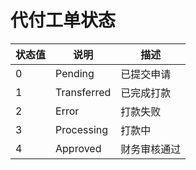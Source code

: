 # 代付工单状态

| 状态值 | 说明        | 描述         |
| ------ | ----------- | ------------ |
| 0      | Pending     | 已提交申请   |
| 1      | Transferred | 已完成打款   |
| 2      | Error       | 打款失败     |
| 3      | Processing  | 打款中       |
| 4      | Approved    | 财务审核通过 |